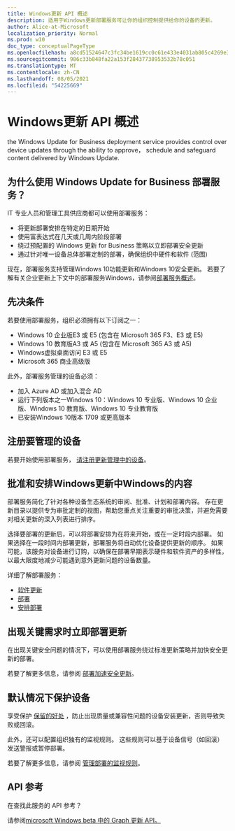 ```yaml
---
title: Windows更新 API 概述
description: 适用于Windows更新部署服务可让你的组织控制提供给你的设备的更新。
author: Alice-at-Microsoft
localization_priority: Normal
ms.prod: w10
doc_type: conceptualPageType
ms.openlocfilehash: a8cd51524647c3fc34be1619cc0c61e433e4031ab805c4269e309e0502e1fae6
ms.sourcegitcommit: 986c33b848fa22a153f28437738953532b78c051
ms.translationtype: MT
ms.contentlocale: zh-CN
ms.lasthandoff: 08/05/2021
ms.locfileid: "54225669"
---
```

# <a name="windows-updates-api-overview"></a>Windows更新 API 概述

the Windows Update for Business deployment service provides control over device updates through the ability to approve， schedule and safeguard content delivered by Windows Update. 

## <a name="why-use-the-windows-update-for-business-deployment-service"></a>为什么使用 Windows Update for Business 部署服务？

IT 专业人员和管理工具供应商都可以使用部署服务：
* 将更新部署安排在特定的日期开始
* 使用富表达式在几天或几周内阶段部署
* 绕过预配置的 Windows 更新 for Business 策略以立即部署安全更新
* 通过针对唯一设备总体部署定制的部署，确保组织中硬件和软件 (范围) 

现在，部署服务支持管理Windows 10功能更新和Windows 10安全更新。 若要了解有关企业更新上下文中的部署服务Windows，请参阅[部署服务概述](https://docs.microsoft.com/windows/deployment/update/deployment-service-overview)。

## <a name="prerequisites"></a>先决条件    

若要使用部署服务，组织必须拥有以下订阅之一：
* Windows 10 企业版E3 或 E5 (包含在 Microsoft 365 F3、E3 或 E5) 
* Windows 10 教育版A3 或 A5 (包含在 Microsoft 365 A3 或 A5) 
* Windows虚拟桌面访问 E3 或 E5
* Microsoft 365 商业高级版

此外，部署服务管理的设备必须：
* 加入 Azure AD 或加入混合 AD
* 运行下列版本之一Windows 10：Windows 10 专业版、Windows 10 企业版、Windows 10 教育版、Windows 10 专业教育版
* 已安装Windows 10版本 1709 或更高版本

## <a name="enroll-devices-to-be-managed"></a>注册要管理的设备

若要开始使用部署服务， [请注册更新管理中的设备](windowsupdates-enroll.md)。

## <a name="approve-and-schedule-windows-content-delivered-from-windows-update"></a>批准和安排Windows更新中Windows的内容

部署服务简化了针对各种设备生态系统的审阅、批准、计划和部署内容。 存在更新目录以提供专为审批定制的视图，帮助您重点关注重要的审批决策，并避免需要对相关更新的深入列表进行排序。

选择要部署的更新后，可以将部署安排为在将来开始，或在一定时段内部署。 如果选择在一段时间内部署更新，部署服务将自动优化设备提供更新的顺序。 如果可能，该服务对设备进行订购，以确保在部署早期表示硬件和软件资产的多样性，以最大限度地减少可能遇到意外更新问题的设备数量。 

详细了解部署服务：
* [软件更新](windowsupdates-software-updates.md)
* [部署](windowsupdates-deployments.md)
* [安排部署](windowsupdates-schedule-deployment.md)

## <a name="immediately-deploy-an-update-when-critical-needs-arise"></a>出现关键需求时立即部署更新

在出现关键安全问题的情况下，可以使用部署服务绕过标准更新策略并加快安全更新的部署。

若要了解更多信息，请参阅 [部署加速安全更新](windowsupdates-deploy-expedited-update.md)。

## <a name="protect-devices-by-default"></a>默认情况下保护设备

享受保护 [保留的好处](https://docs.microsoft.com/windows/deployment/update/safeguard-holds) ，防止出现质量或兼容性问题的设备安装更新，否则导致失败或回滚。

此外，还可以配置组织独有的监视规则。 这些规则可以基于设备信号（如回滚）发送警报或暂停部署。

若要了解更多信息，请参阅 [管理部署的监视规则](windowsupdates-manage-monitoring-rules.md)。

## <a name="api-reference"></a>API 参考

在查找此服务的 API 参考？

请参阅[microsoft Windows beta 中的 Graph 更新 API。](/graph/api/resources/windowsupdates-updates?view=graph-rest-beta&preserve-view=true)

